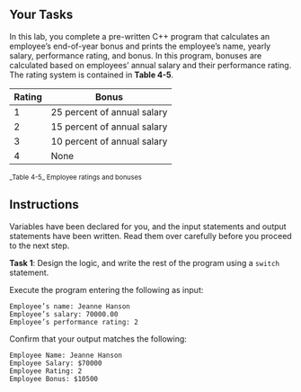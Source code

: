 ## Your Tasks

In this lab, you complete a pre-written C++ program that calculates an employee’s end-of-year bonus and prints the employee’s name, yearly salary, performance rating, and bonus. In this program, bonuses are calculated based on employees’ annual salary and their performance rating. The rating system is contained in **Table 4-5**.

| Rating | Bonus                       |
| ------ | --------------------------- |
| 1      | 25 percent of annual salary |
| 2      | 15 percent of annual salary |
| 3      | 10 percent of annual salary |
| 4      | None                        |

<sup>
_Table 4-5_ Employee ratings and bonuses
</sup>
 
## Instructions

Variables have been declared for you, and the input statements and output statements have been written. Read them over carefully before you proceed to the next step.

**Task 1**: Design the logic, and write the rest of the program using a `switch` statement.

Execute the program entering the following as input:

```
Employee’s name: Jeanne Hanson
Employee’s salary: 70000.00
Employee’s performance rating: 2
```

Confirm that your output matches the following:

```
Employee Name: Jeanne Hanson
Employee Salary: $70000
Employee Rating: 2
Employee Bonus: $10500
```
